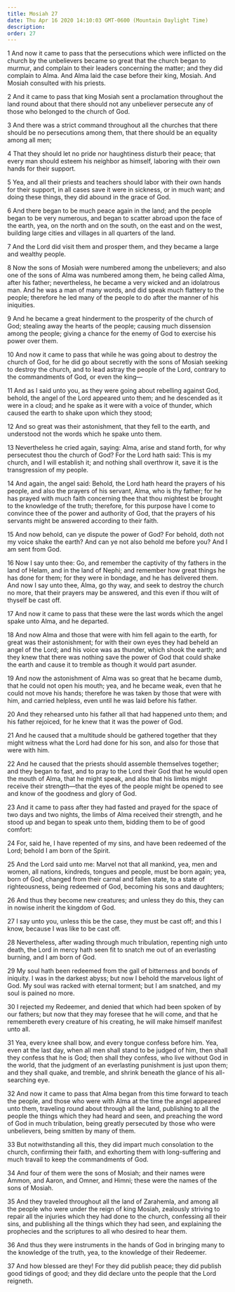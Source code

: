 ```yaml
---
title: Mosiah 27
date: Thu Apr 16 2020 14:10:03 GMT-0600 (Mountain Daylight Time)
description: 
order: 27
---
```


<p>
  1 And now it came to pass that the persecutions which were inflicted on the
  church by the unbelievers became so great that the church began to murmur, and
  complain to their leaders concerning the matter; and they did complain to
  Alma. And Alma laid the case before their king, Mosiah. And Mosiah consulted
  with his priests.
</p>
<p>
  2 And it came to pass that king Mosiah sent a proclamation throughout the land
  round about that there should not any unbeliever persecute any of those who
  belonged to the church of God.
</p>
<p>
  3 And there was a strict command throughout all the churches that there should
  be no persecutions among them, that there should be an equality among all men;
</p>
<p>
  4 That they should let no pride nor haughtiness disturb their peace; that
  every man should esteem his neighbor as himself, laboring with their own hands
  for their support.
</p>
<p>
  5 Yea, and all their priests and teachers should labor with their own hands
  for their support, in all cases save it were in sickness, or in much want; and
  doing these things, they did abound in the grace of God.
</p>
<p>
  6 And there began to be much peace again in the land; and the people began to
  be very numerous, and began to scatter abroad upon the face of the earth, yea,
  on the north and on the south, on the east and on the west, building large
  cities and villages in all quarters of the land.
</p>
<p>
  7 And the Lord did visit them and prosper them, and they became a large and
  wealthy people.
</p>
<p>
  8 Now the sons of Mosiah were numbered among the unbelievers; and also one of
  the sons of Alma was numbered among them, he being called Alma, after his
  father; nevertheless, he became a very wicked and an idolatrous man. And he
  was a man of many words, and did speak much flattery to the people; therefore
  he led many of the people to do after the manner of his iniquities.
</p>
<p>
  9 And he became a great hinderment to the prosperity of the church of God;
  stealing away the hearts of the people; causing much dissension among the
  people; giving a chance for the enemy of God to exercise his power over them.
</p>
<p>
  10 And now it came to pass that while he was going about to destroy the church
  of God, for he did go about secretly with the sons of Mosiah seeking to
  destroy the church, and to lead astray the people of the Lord, contrary to the
  commandments of God, or even the king&#x2014;
</p>
<p>
  11 And as I said unto you, as they were going about rebelling against God,
  behold, the angel of the Lord appeared unto them; and he descended as it were
  in a cloud; and he spake as it were with a voice of thunder, which caused the
  earth to shake upon which they stood;
</p>
<p>
  12 And so great was their astonishment, that they fell to the earth, and
  understood not the words which he spake unto them.
</p>
<p>
  13 Nevertheless he cried again, saying: Alma, arise and stand forth, for why
  persecutest thou the church of God? For the Lord hath said: This is my church,
  and I will establish it; and nothing shall overthrow it, save it is the
  transgression of my people.
</p>
<p>
  14 And again, the angel said: Behold, the Lord hath heard the prayers of his
  people, and also the prayers of his servant, Alma, who is thy father; for he
  has prayed with much faith concerning thee that thou mightest be brought to
  the knowledge of the truth; therefore, for this purpose have I come to
  convince thee of the power and authority of God, that the prayers of his
  servants might be answered according to their faith.
</p>
<p>
  15 And now behold, can ye dispute the power of God? For behold, doth not my
  voice shake the earth? And can ye not also behold me before you? And I am sent
  from God.
</p>
<p>
  16 Now I say unto thee: Go, and remember the captivity of thy fathers in the
  land of Helam, and in the land of Nephi; and remember how great things he has
  done for them; for they were in bondage, and he has delivered them. And now I
  say unto thee, Alma, go thy way, and seek to destroy the church no more, that
  their prayers may be answered, and this even if thou wilt of thyself be cast
  off.
</p>
<p>
  17 And now it came to pass that these were the last words which the angel
  spake unto Alma, and he departed.
</p>
<p>
  18 And now Alma and those that were with him fell again to the earth, for
  great was their astonishment; for with their own eyes they had beheld an angel
  of the Lord; and his voice was as thunder, which shook the earth; and they
  knew that there was nothing save the power of God that could shake the earth
  and cause it to tremble as though it would part asunder.
</p>
<p>
  19 And now the astonishment of Alma was so great that he became dumb, that he
  could not open his mouth; yea, and he became weak, even that he could not move
  his hands; therefore he was taken by those that were with him, and carried
  helpless, even until he was laid before his father.
</p>
<p>
  20 And they rehearsed unto his father all that had happened unto them; and his
  father rejoiced, for he knew that it was the power of God.
</p>
<p>
  21 And he caused that a multitude should be gathered together that they might
  witness what the Lord had done for his son, and also for those that were with
  him.
</p>
<p>
  22 And he caused that the priests should assemble themselves together; and
  they began to fast, and to pray to the Lord their God that he would open the
  mouth of Alma, that he might speak, and also that his limbs might receive
  their strength&#x2014;that the eyes of the people might be opened to see and
  know of the goodness and glory of God.
</p>
<p>
  23 And it came to pass after they had fasted and prayed for the space of two
  days and two nights, the limbs of Alma received their strength, and he stood
  up and began to speak unto them, bidding them to be of good comfort:
</p>
<p>
  24 For, said he, I have repented of my sins, and have been redeemed of the
  Lord; behold I am born of the Spirit.
</p>
<p>
  25 And the Lord said unto me: Marvel not that all mankind, yea, men and women,
  all nations, kindreds, tongues and people, must be born again; yea, born of
  God, changed from their carnal and fallen state, to a state of righteousness,
  being redeemed of God, becoming his sons and daughters;
</p>
<p>
  26 And thus they become new creatures; and unless they do this, they can in
  nowise inherit the kingdom of God.
</p>
<p>
  27 I say unto you, unless this be the case, they must be cast off; and this I
  know, because I was like to be cast off.
</p>
<p>
  28 Nevertheless, after wading through much tribulation, repenting nigh unto
  death, the Lord in mercy hath seen fit to snatch me out of an everlasting
  burning, and I am born of God.
</p>
<p>
  29 My soul hath been redeemed from the gall of bitterness and bonds of
  iniquity. I was in the darkest abyss; but now I behold the marvelous light of
  God. My soul was racked with eternal torment; but I am snatched, and my soul
  is pained no more.
</p>
<p>
  30 I rejected my Redeemer, and denied that which had been spoken of by our
  fathers; but now that they may foresee that he will come, and that he
  remembereth every creature of his creating, he will make himself manifest unto
  all.
</p>
<p>
  31 Yea, every knee shall bow, and every tongue confess before him. Yea, even
  at the last day, when all men shall stand to be judged of him, then shall they
  confess that he is God; then shall they confess, who live without God in the
  world, that the judgment of an everlasting punishment is just upon them; and
  they shall quake, and tremble, and shrink beneath the glance of his
  all-searching eye.
</p>
<p>
  32 And now it came to pass that Alma began from this time forward to teach the
  people, and those who were with Alma at the time the angel appeared unto them,
  traveling round about through all the land, publishing to all the people the
  things which they had heard and seen, and preaching the word of God in much
  tribulation, being greatly persecuted by those who were unbelievers, being
  smitten by many of them.
</p>
<span></span>
<p>
  33 But notwithstanding all this, they did impart much consolation to the
  church, confirming their faith, and exhorting them with long-suffering and
  much travail to keep the commandments of God.
</p>
<p>
  34 And four of them were the sons of Mosiah; and their names were Ammon, and
  Aaron, and Omner, and Himni; these were the names of the sons of Mosiah.
</p>
<p>
  35 And they traveled throughout all the land of Zarahemla, and among all the
  people who were under the reign of king Mosiah, zealously striving to repair
  all the injuries which they had done to the church, confessing all their sins,
  and publishing all the things which they had seen, and explaining the
  prophecies and the scriptures to all who desired to hear them.
</p>
<p>
  36 And thus they were instruments in the hands of God in bringing many to the
  knowledge of the truth, yea, to the knowledge of their Redeemer.
</p>
<p>
  37 And how blessed are they! For they did publish peace; they did publish good
  tidings of good; and they did declare unto the people that the Lord reigneth.
</p>

